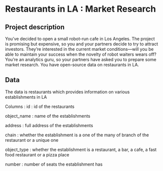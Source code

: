 
# Restaurants in LA : Market Research



## Project description

 You’ve decided to open a small robot-run cafe in Los Angeles. The project is promising but expensive, so you and your partners decide to try to attract investors. They’re interested in the current market conditions—will you be able to maintain your success when the novelty of robot waiters wears off? You’re an analytics guru, so your partners have asked you to prepare some market research. You have open-source data on restaurants in LA.

## Data

The data is restaurants which provides information on various establishments in LA

Columns :
 id : id of the restaurants

 object_name : name of the establishments

 address : full address of the establishments

 chain : whether the establishment is a one of the many of branch of the restaurant or a unique one

 object_type : whether the establishment is a restaurant, a bar, a cafe, a fast food restaurant or a pizza place
 
 number : number of seats the establishment has
